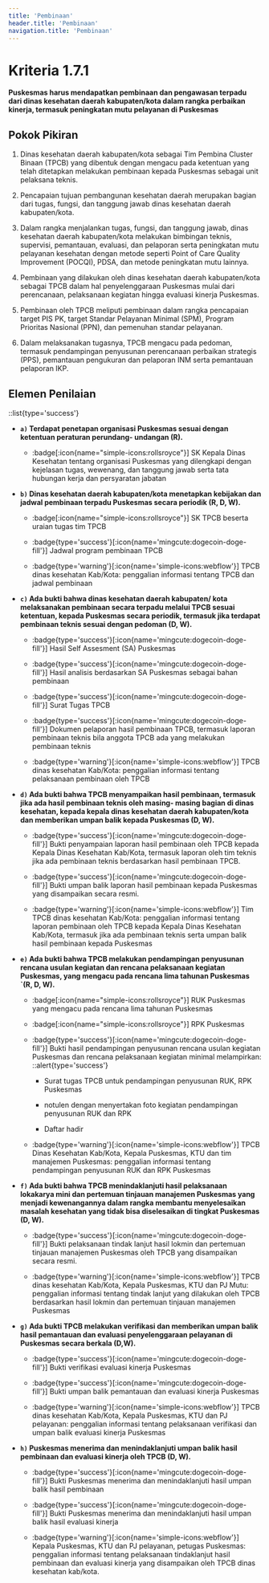 ```yaml
---
title: 'Pembinaan'
header.title: 'Pembinaan'
navigation.title: 'Pembinaan'
---
```


# Kriteria 1.7.1 
**Puskesmas harus mendapatkan pembinaan dan pengawasan terpadu dari dinas kesehatan daerah kabupaten/kota dalam rangka perbaikan kinerja, termasuk peningkatan mutu pelayanan di Puskesmas**

## Pokok Pikiran 

1. Dinas kesehatan daerah kabupaten/kota sebagai Tim Pembina Cluster Binaan (TPCB) yang dibentuk dengan mengacu pada ketentuan yang telah ditetapkan melakukan pembinaan kepada Puskesmas  sebagai  unit pelaksana teknis. 

2. Pencapaian tujuan pembangunan kesehatan daerah merupakan bagian dari tugas, fungsi, dan tanggung jawab dinas kesehatan daerah kabupaten/kota. 

3. Dalam rangka menjalankan tugas, fungsi, dan  tanggung jawab, dinas kesehatan daerah kabupaten/kota melakukan bimbingan teknis, supervisi, pemantauan, evaluasi, dan pelaporan serta peningkatan mutu pelayanan  kesehatan  dengan metode seperti Point of Care Quality Improvement (POCQI), PDSA, dan metode peningkatan mutu lainnya. 

4. Pembinaan yang dilakukan oleh dinas kesehatan daerah kabupaten/kota sebagai TPCB dalam hal penyelenggaraan Puskesmas mulai dari perencanaan, pelaksanaan kegiatan hingga evaluasi kinerja Puskesmas. 

5. Pembinaan oleh TPCB meliputi pembinaan dalam rangka pencapaian target PIS PK, target Standar Pelayanan Minimal (SPM), Program Prioritas Nasional (PPN), dan pemenuhan standar pelayanan. 

6. Dalam melaksanakan tugasnya, TPCB mengacu pada pedoman, termasuk pendampingan penyusunan perencanaan perbaikan strategis (PPS), pemantauan pengukuran dan pelaporan INM serta pemantauan pelaporan IKP. 

## Elemen Penilaian 

::list{type='success'}

- **`a)` Terdapat penetapan organisasi Puskesmas sesuai dengan ketentuan peraturan perundang- undangan (R).**

    - :badge[:icon{name="simple-icons:rollsroyce"}] SK Kepala Dinas Kesehatan tentang organisasi Puskesmas yang dilengkapi dengan kejelasan tugas, wewenang, dan tanggung jawab serta tata hubungan kerja dan persyaratan jabatan 

- **`b)` Dinas kesehatan daerah kabupaten/kota menetapkan kebijakan dan jadwal pembinaan terpadu Puskesmas secara periodik (R, D, W).**

    - :badge[:icon{name="simple-icons:rollsroyce"}] SK TPCB beserta uraian tugas tim TPCB
     
    - :badge{type='success'}[:icon{name='mingcute:dogecoin-doge-fill'}] Jadwal program pembinaan TPCB 
     
    - :badge{type='warning'}[:icon{name='simple-icons:webflow'}] TPCB dinas kesehatan Kab/Kota: penggalian informasi tentang TPCB dan jadwal pembinaan 

- **`c)` Ada bukti bahwa dinas kesehatan daerah kabupaten/ kota melaksanakan pembinaan secara terpadu melalui TPCB sesuai ketentuan, kepada Puskesmas secara periodik, termasuk jika terdapat pembinaan teknis sesuai dengan pedoman (D, W).**

    - :badge{type='success'}[:icon{name='mingcute:dogecoin-doge-fill'}] Hasil Self Assesment (SA) Puskesmas 

    - :badge{type='success'}[:icon{name='mingcute:dogecoin-doge-fill'}] Hasil analisis berdasarkan SA Puskesmas sebagai bahan pembinaan 

    - :badge{type='success'}[:icon{name='mingcute:dogecoin-doge-fill'}] Surat Tugas TPCB 

    - :badge{type='success'}[:icon{name='mingcute:dogecoin-doge-fill'}] Dokumen pelaporan hasil pembinaan TPCB, termasuk laporan pembinaan teknis bila anggota TPCB ada yang melakukan pembinaan teknis
     
    - :badge{type='warning'}[:icon{name='simple-icons:webflow'}] TPCB dinas kesehatan Kab/Kota: penggalian informasi tentang pelaksanaan pembinaan oleh TPCB 

- **`d)` Ada bukti bahwa TPCB menyampaikan hasil pembinaan, termasuk jika ada hasil pembinaan teknis oleh masing- masing bagian di dinas kesehatan, kepada kepala dinas kesehatan daerah kabupaten/kota dan memberikan umpan balik kepada Puskesmas (D, W).**

    - :badge{type='success'}[:icon{name='mingcute:dogecoin-doge-fill'}] Bukti penyampaian laporan hasil pembinaan oleh TPCB kepada Kepala Dinas Kesehatan Kab/Kota, termasuk laporan oleh tim teknis jika ada pembinaan teknis berdasarkan hasil pembinaan TPCB. 

    - :badge{type='success'}[:icon{name='mingcute:dogecoin-doge-fill'}] Bukti umpan balik laporan hasil pembinaan kepada Puskesmas yang disampaikan secara resmi.

    - :badge{type='warning'}[:icon{name='simple-icons:webflow'}] Tim TPCB dinas kesehatan Kab/Kota: penggalian informasi tentang laporan pembinaan oleh TPCB kepada Kepala Dinas Kesehatan Kab/Kota, termasuk jika ada pembinaan teknis serta umpan balik hasil pembinaan kepada Puskesmas 

- **`e)` Ada bukti bahwa TPCB melakukan pendampingan penyusunan rencana usulan kegiatan dan rencana pelaksanaan kegiatan Puskesmas, yang mengacu pada rencana lima tahunan Puskesmas `(R, D, W).**

    - :badge[:icon{name="simple-icons:rollsroyce"}] RUK Puskesmas yang mengacu pada rencana lima tahunan Puskesmas 

    - :badge[:icon{name="simple-icons:rollsroyce"}] RPK Puskesmas 
    - :badge{type='success'}[:icon{name='mingcute:dogecoin-doge-fill'}] Bukti hasil pendampingan penyusunan rencana usulan kegiatan Puskesmas dan rencana pelaksanaan kegiatan minimal melampirkan: 
      ::alert{type='success'}
       - Surat tugas TPCB untuk pendampingan penyusunan RUK, RPK Puskesmas 

       - notulen dengan menyertakan foto kegiatan pendampingan penyusunan RUK dan RPK 

       - Daftar hadir

    - :badge{type='warning'}[:icon{name='simple-icons:webflow'}] TPCB Dinas Kesehatan Kab/Kota, Kepala Puskesmas, KTU dan tim manajemen Puskesmas: penggalian informasi tentang pendampingan penyusunan RUK dan RPK Puskesmas 

- **`f)` Ada bukti bahwa TPCB menindaklanjuti hasil pelaksanaan lokakarya mini dan pertemuan tinjauan manajemen Puskesmas yang menjadi kewenangannya dalam rangka membantu menyelesaikan masalah kesehatan yang tidak bisa diselesaikan di tingkat Puskesmas (D, W).**

    - :badge{type='success'}[:icon{name='mingcute:dogecoin-doge-fill'}] Bukti pelaksanaan tindak lanjut hasil lokmin dan pertemuan tinjauan manajemen Puskesmas oleh TPCB yang disampaikan secara resmi. 
    
    - :badge{type='warning'}[:icon{name='simple-icons:webflow'}] TPCB dinas kesehatan Kab/Kota, Kepala Puskesmas, KTU dan PJ Mutu: penggalian informasi tentang tindak lanjut yang dilakukan oleh TPCB berdasarkan hasil lokmin dan pertemuan tinjauan manajemen Puskesmas 
 
- **`g)` Ada bukti TPCB melakukan verifikasi dan memberikan umpan balik hasil pemantauan dan evaluasi penyelenggaraan pelayanan di Puskesmas secara berkala (D,W).**

    - :badge{type='success'}[:icon{name='mingcute:dogecoin-doge-fill'}] Bukti verifikasi evaluasi kinerja Puskesmas

    - :badge{type='success'}[:icon{name='mingcute:dogecoin-doge-fill'}] Bukti umpan balik pemantauan dan evaluasi kinerja Puskesmas 
     
    - :badge{type='warning'}[:icon{name='simple-icons:webflow'}] TPCB dinas kesehatan Kab/Kota, Kepala Puskesmas, KTU dan PJ pelayanan: penggalian informasi tentang pelaksanaan verifikasi dan umpan balik evaluasi kinerja Puskesmas 

- **`h)` Puskesmas menerima dan menindaklanjuti umpan balik hasil pembinaan dan evaluasi kinerja oleh TPCB (D, W).**

    - :badge{type='success'}[:icon{name='mingcute:dogecoin-doge-fill'}] Bukti Puskesmas menerima dan menindaklanjuti hasil umpan balik hasil pembinaan

    - :badge{type='success'}[:icon{name='mingcute:dogecoin-doge-fill'}] Bukti Puskesmas menerima dan menindaklanjuti hasil umpan balik hasil evaluasi kinerja
     
    - :badge{type='warning'}[:icon{name='simple-icons:webflow'}] Kepala Puskesmas, KTU dan PJ pelayanan, petugas Puskesmas: penggalian informasi tentang pelaksanaan tindaklanjut hasil pembinaan dan evaluasi kinerja yang disampaikan oleh TPCB dinas kesehatan kab/kota. 
